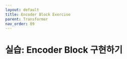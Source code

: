 ```yaml
---
layout: default
title: Encoder Block Exercise
parent: Transformer
nav_order: 09
---
```


# 실습: Encoder Block 구현하기

